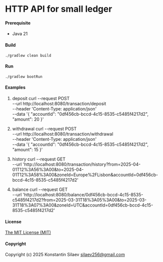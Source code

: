 # HTTP API for small ledger

#### Prerequisite

- Java 21

#### Build

`./gradlew clean build`

#### Run

`./gradlew bootRun`

#### Examples
1. deposit
curl --request POST \
--url http://localhost:8080/transaction/deposit \
--header 'Content-Type: application/json' \
--data '{
"accountId": "0df456cb-bccd-4c15-8535-c5485f4217d2",
"amount": 20
}'
   
2. withdrawal
curl --request POST \
--url http://localhost:8080/transaction/withdrawal \
--header 'Content-Type: application/json' \
--data '{
"accountId": "0df456cb-bccd-4c15-8535-c5485f4217d2",
"amount": 15
}'

3. history
curl --request GET \
--url 'http://localhost:8080/transaction/history?from=2025-04-01T12%3A56%3A00&to=2025-04-01T12%3A58%3A00&zoneId=Europe%2FLisbon&accountId=0df456cb-bccd-4c15-8535-c5485f4217d2'

4. balance
curl --request GET \
--url 'http://localhost:8080/balance/0df456cb-bccd-4c15-8535-c5485f4217d2?from=2025-03-31T18%3A05%3A00&to=2025-03-31T18%3A07%3A00&zoneId=UTC&accountId=0df456cb-bccd-4c15-8535-c5485f4217d2'

#### License
[The MIT License (MIT)](https://github.com/silaev/wms/blob/master/LICENSE/)

#### Copyright

Copyright (c) 2025 Konstantin Silaev <silaev256@gmail.com>
